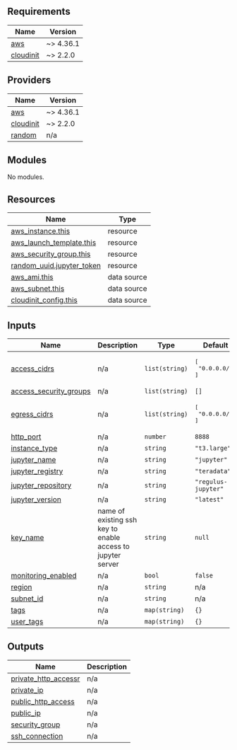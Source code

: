 <!-- BEGIN_TF_DOCS -->
## Requirements

| Name | Version |
|------|---------|
| <a name="requirement_aws"></a> [aws](#requirement\_aws) | ~> 4.36.1 |
| <a name="requirement_cloudinit"></a> [cloudinit](#requirement\_cloudinit) | ~> 2.2.0 |

## Providers

| Name | Version |
|------|---------|
| <a name="provider_aws"></a> [aws](#provider\_aws) | ~> 4.36.1 |
| <a name="provider_cloudinit"></a> [cloudinit](#provider\_cloudinit) | ~> 2.2.0 |
| <a name="provider_random"></a> [random](#provider\_random) | n/a |

## Modules

No modules.

## Resources

| Name | Type |
|------|------|
| [aws_instance.this](https://registry.terraform.io/providers/hashicorp/aws/latest/docs/resources/instance) | resource |
| [aws_launch_template.this](https://registry.terraform.io/providers/hashicorp/aws/latest/docs/resources/launch_template) | resource |
| [aws_security_group.this](https://registry.terraform.io/providers/hashicorp/aws/latest/docs/resources/security_group) | resource |
| [random_uuid.jupyter_token](https://registry.terraform.io/providers/hashicorp/random/latest/docs/resources/uuid) | resource |
| [aws_ami.this](https://registry.terraform.io/providers/hashicorp/aws/latest/docs/data-sources/ami) | data source |
| [aws_subnet.this](https://registry.terraform.io/providers/hashicorp/aws/latest/docs/data-sources/subnet) | data source |
| [cloudinit_config.this](https://registry.terraform.io/providers/hashicorp/cloudinit/latest/docs/data-sources/config) | data source |

## Inputs

| Name | Description | Type | Default | Required |
|------|-------------|------|---------|:--------:|
| <a name="input_access_cidrs"></a> [access\_cidrs](#input\_access\_cidrs) | n/a | `list(string)` | <pre>[<br>  "0.0.0.0/0"<br>]</pre> | no |
| <a name="input_access_security_groups"></a> [access\_security\_groups](#input\_access\_security\_groups) | n/a | `list(string)` | `[]` | no |
| <a name="input_egress_cidrs"></a> [egress\_cidrs](#input\_egress\_cidrs) | n/a | `list(string)` | <pre>[<br>  "0.0.0.0/0"<br>]</pre> | no |
| <a name="input_http_port"></a> [http\_port](#input\_http\_port) | n/a | `number` | `8888` | no |
| <a name="input_instance_type"></a> [instance\_type](#input\_instance\_type) | n/a | `string` | `"t3.large"` | no |
| <a name="input_jupyter_name"></a> [jupyter\_name](#input\_jupyter\_name) | n/a | `string` | `"jupyter"` | no |
| <a name="input_jupyter_registry"></a> [jupyter\_registry](#input\_jupyter\_registry) | n/a | `string` | `"teradata"` | no |
| <a name="input_jupyter_repository"></a> [jupyter\_repository](#input\_jupyter\_repository) | n/a | `string` | `"regulus-jupyter"` | no |
| <a name="input_jupyter_version"></a> [jupyter\_version](#input\_jupyter\_version) | n/a | `string` | `"latest"` | no |
| <a name="input_key_name"></a> [key\_name](#input\_key\_name) | name of existing ssh key to enable access to jupyter server | `string` | `null` | no |
| <a name="input_monitoring_enabled"></a> [monitoring\_enabled](#input\_monitoring\_enabled) | n/a | `bool` | `false` | no |
| <a name="input_region"></a> [region](#input\_region) | n/a | `string` | n/a | yes |
| <a name="input_subnet_id"></a> [subnet\_id](#input\_subnet\_id) | n/a | `string` | n/a | yes |
| <a name="input_tags"></a> [tags](#input\_tags) | n/a | `map(string)` | `{}` | no |
| <a name="input_user_tags"></a> [user\_tags](#input\_user\_tags) | n/a | `map(string)` | `{}` | no |

## Outputs

| Name | Description |
|------|-------------|
| <a name="output_private_http_accessr"></a> [private\_http\_accessr](#output\_private\_http\_accessr) | n/a |
| <a name="output_private_ip"></a> [private\_ip](#output\_private\_ip) | n/a |
| <a name="output_public_http_access"></a> [public\_http\_access](#output\_public\_http\_access) | n/a |
| <a name="output_public_ip"></a> [public\_ip](#output\_public\_ip) | n/a |
| <a name="output_security_group"></a> [security\_group](#output\_security\_group) | n/a |
| <a name="output_ssh_connection"></a> [ssh\_connection](#output\_ssh\_connection) | n/a |
<!-- END_TF_DOCS -->